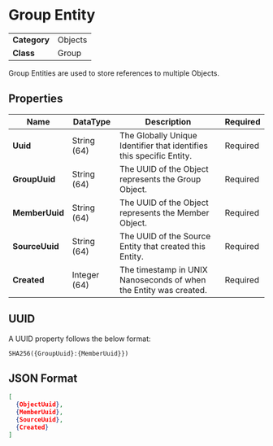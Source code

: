 # Group Entity
<table>
    <tbody>
        <tr>
            <td class="row-header"><b>Category</b></td>
            <td>Objects</td>
        </tr>
        <tr>
            <td class="row-header"><b>Class</b></td>
            <td>Group</td>
        </tr>
    </tbody>
</table>

Group Entities are used to store references to multiple Objects.


## Properties
<table style="width: 100%;">
    <thead>
        <tr>
            <th>Name</th>
            <th>DataType</th>
            <th>Description</th>
            <th>Required</th>
        </tr>
    </thead>
    <tbody>
        <tr>
            <td><b>Uuid</b></td>
            <td>String (64)</td>
            <td>The Globally Unique Identifier that identifies this specific Entity.</td>
            <td>Required</td>
        </tr>
        <tr>
            <td><b>GroupUuid</b></td>
            <td>String (64)</td>
            <td>The UUID of the Object represents the Group Object.</td>
            <td>Required</td>
        </tr>
        <tr>
            <td><b>MemberUuid</b></td>
            <td>String (64)</td>
            <td>The UUID of the Object represents the Member Object.</td>
            <td>Required</td>
        </tr>
        <tr>
            <td><b>SourceUuid</b></td>
            <td>String (64)</td>
            <td>The UUID of the Source Entity that created this Entity.</td>
            <td>Required</td>
        </tr>
        <tr>
            <td><b>Created</b></td>
            <td>Integer (64)</td>
            <td>The timestamp in UNIX Nanoseconds of when the Entity was created.</td>
            <td>Required</td>
        </tr>
    </tbody>
</table>

## UUID
A UUID property follows the below format:
```
SHA256({GroupUuid}:{MemberUuid}})
```

## JSON Format
```json
[
  {ObjectUuid},
  {MemberUuid},
  {SourceUuid},
  {Created}
]
```